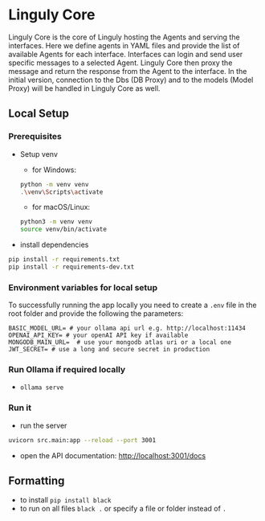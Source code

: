 # Linguly Core

Linguly Core is the core of Linguly hosting the Agents and serving the interfaces.
Here we define agents in YAML files and provide the list of available Agents for each interface.
Interfaces can login and send user specific messages to a selected Agent.
Linguly Core then proxy the message and return the response from the Agent to the interface.
In the initial version, connection to the Dbs (DB Proxy) and to the models (Model Proxy) will be handled in Linguly Core as well.


## Local Setup

### Prerequisites

- Setup venv
  - for Windows:

  ```bash
  python -m venv venv
  .\venv\Scripts\activate
  ```
  - for macOS/Linux:
  
  ```bash
  python3 -m venv venv
  source venv/bin/activate
  ```

- install dependencies
```bash
pip install -r requirements.txt
pip install -r requirements-dev.txt
```

### Environment variables for local setup

To successfully running the app locally you need to create a `.env` file in the root folder and provide the following the parameters:

```t
BASIC_MODEL_URL= # your ollama api url e.g. http://localhost:11434
OPENAI_API_KEY= # your openAI API key if available
MONGODB_MAIN_URL=  # use your mongodb atlas uri or a local one
JWT_SECRET= # use a long and secure secret in production
```

### Run Ollama if required locally

- `ollama serve`

### Run it

- run the server

```bash
uvicorn src.main:app --reload --port 3001
```

- open the API documentation: [http://localhost:3001/docs](http://localhost:3001/docs)

## Formatting

- to install `pip install black`
- to run on all files `black .` or specify a file or folder instead of `.`